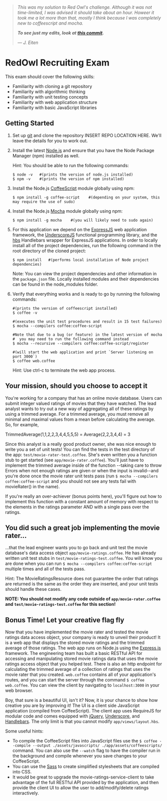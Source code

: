 > *This was my solution to Red Owl's challenge. Although it was not time-limited,
> I was advised it should take about an hour. Howeer it took me a lot more than that,
> mostly I think because I was completely new to coffeescript and mocha.*
>
> ***To see just my edits, look at [this commit](https://github.com/joneit/redowl/commit/bb1ab4c310773bad3e63f17c31f334162724bc70).***
>
> *&mdash; J. Eiten*

RedOwl Recruiting Exam
======================

This exam should cover the following skills:

* Familiarity with cloning a git repository
* Familiarity with algorithmic thinking
* Familiarity with unit testing concepts
* Familiarity with web application structure
* Familiarity with basic JavaScript libraries

Getting Started
---------------

1.  Set up [git](http://help.github.com/) and clone the repository INSERT REPO LOCATION HERE. We'll leave the details
    for you to work out.

2.  Install the latest [Node.js](http://nodejs.org/) and ensure that you have the Node Package Manager (npm) installed
    as well.

    Hint: You should be able to run the following commands:

        $ node -v   #(prints the version of node.js installed)
        $ npm -v    #(prints the version of npm installed)

3.  Install the Node.js [CoffeeScript](http://coffeescript.org/) module globally using npm:

        $ npm install -g coffee-script    #(depending on your system, this may require the use of sudo)

4.  Install the Node.js [Mocha](http://visionmedia.github.io/mocha/) module globally using npm:

        $ npm install -g mocha    #(you will likely need to sudo again)

5.  For this application we depend on the [ExpressJS](http://expressjs.com/) web application framework, the
    [UnderscoreJS](http://underscorejs.org/) functional programming library, and the
    [hbs](https://github.com/donpark/hbs) Handlebars wrapper for ExpressJS applications. In order to locally install all
    of the project dependencies, run the following command in the root directory of the cloned project:

        $ npm install   #(performs local installation of Node project dependencies)

    Note: You can view the project dependencies and other information in the `package.json` file. Locally installed
    modules and their dependencies can be found in the node_modules folder.

6.  Verify that everything works and is ready to go by running the following commands:

        #(prints the version of coffeescript installed)
        $ coffee -v

        #(executes the unit test procedures and result in 15 test failures)
        $ mocha --compilers coffee:coffee-script
        
        #Note that due to a bug (or feature) in the latest version of mocha
        #  you may need to run the following command instead
        $ mocha --recursive --compilers coffee:coffee-script/register

        #(will start the web application and print `Server listening on port 3000`)
        $ coffee web.coffee

      Hint: Use ctrl-c to terminate the web app process.

Your mission, should you choose to accept it
--------------------------------------------

You're working for a company that has an online movie database. Users can submit integer valued ratings of movies that
they have watched. The lead analyst wants to try out a new way of aggregating all of these ratings by using a trimmed
average. For a trimmed average, you must remove all minimal and maximal values from a mean before calculating the
average. So, for example,

TrimmedAverage(1,1,2,2,3,4,4,5,5,5) = Average(2,2,3,4,4) = 3

Since this analyst is a really good product owner, she was nice enough to write you a set of unit tests! You can find
the tests in the test directory of the app: `test/movie-rater-test.coffee`. She's even written you a function stub to
get started (see `app/movie-rater.coffee`). You'll just have to implement the trimmed average inside of the function
--taking care to throw Errors when not enough ratings are given or when the input is invalid--and you're done once the
movie rater unit tests pass (run `$ mocha --compilers coffee:coffee-script` and you should not see any tests fail
with movieRater() in the name).

If you're really an over-achiever (bonus points here), you'll figure out how to implement this function with a constant
amount of memory with respect to the elements in the ratings parameter AND with a single pass over the ratings.

You did such a great job implementing the movie rater...
--------------------------------------------------------

...that the lead engineer wants you to go back and unit test the movie database's data access object
`app/movie-ratings.coffee`. He has already written unit test stubs in `test/movie-ratings-test.coffee`. You will know you
are done when you can run `$ mocha --compilers coffee:coffee-script` multiple times and all of the tests pass.

Hint: The MovieRatingsResource does not guarantee the order that ratings are returned is the same as the order they
are inserted, and your unit tests should handle these cases.

**NOTE: You should not modify any code outside of `app/movie-rater.coffee` and `test/movie-ratings-test.coffee` for this
section!**

Bonus Time! Let your creative flag fly
--------------------------------------

Now that you have implemented the movie rater and tested the movie ratings data access object, your company is ready to
unveil their product! It is a web app that displays the stored movie ratings and the trimmed average of those ratings.
The web app runs on Node.js using the [Express.js](http://expressjs.com/) framework. The engineering team has built a
basic RESTful API for accessing and manipulating stored movie ratings data that uses the movie ratings access object
that you helped test. There is also an http endpoint for calculating the trimmed average of a collection of ratings that
uses the movie rater that you created. `web.coffee` contains all of your application's routes, and you can start the
server through the command `$ coffee web.coffee`. You can view the client by navigating to `localhost:3000` in
your web browser.

Boy, that sure is a beautiful UI, isn't it? Now, it is your chance to show how creative you are by improving it! The
UI is a client side JavaScript application (compiled from CoffeeScript). The client app uses RequireJS for modular code
and comes equipped with [jQuery](http://jquery.com/), [Underscore](http://underscorejs.org/), and
[Handlebars](http://handlebarsjs.com/). The only limit is that you cannot modify `app/views/layout.hbs`.

Some useful hints:

* To compile the CoffeeScript files into JavaScript files use the `$ coffee --compile --output ./assets/javascripts/ ./app/assets/coffeescripts/`
  command. You can also use the `--watch` flag to have the compiler run in the background and compile whenever you save
  changes to your CoffeeScript.
* You can use the [Sass](http://sass-lang.com/) to create simplified stylesheets that are compiled into CSS.
* It would be great to upgrade the movie-ratings-service-client to take advantage of the full RESTful API provided by
  the application, and then provide the client UI to allow the user to add/modify/delete ratings interactively.
